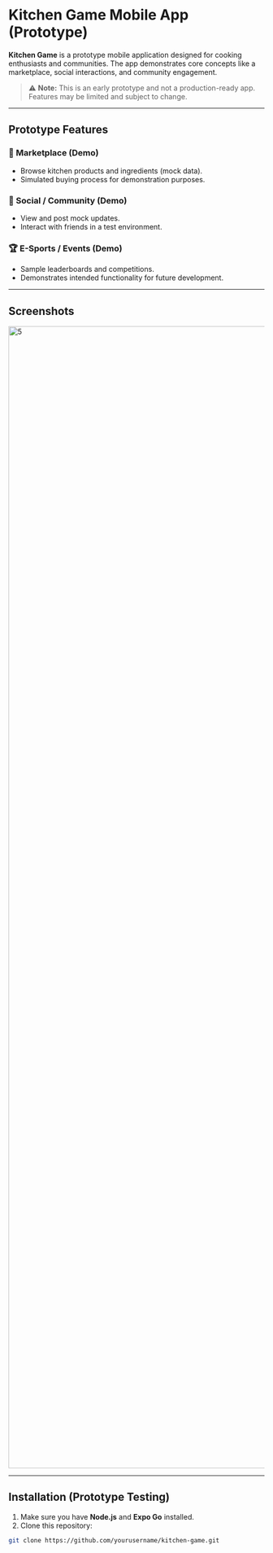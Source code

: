 # Kitchen Game Mobile App (Prototype)

**Kitchen Game** is a prototype mobile application designed for cooking enthusiasts and communities. The app demonstrates core concepts like a marketplace, social interactions, and community engagement.

> ⚠️ **Note:** This is an early prototype and not a production-ready app. Features may be limited and subject to change.

---

## **Prototype Features**

### 🛒 Marketplace (Demo)
- Browse kitchen products and ingredients (mock data).  
- Simulated buying process for demonstration purposes.

### 💬 Social / Community (Demo)
- View and post mock updates.  
- Interact with friends in a test environment.  

### 🏆 E-Sports / Events (Demo)
- Sample leaderboards and competitions.  
- Demonstrates intended functionality for future development.

---

## **Screenshots**

<img width="1587" height="2245" alt="5" src="https://github.com/user-attachments/assets/62cc4ef7-66fe-43b0-bf05-d26d0d120434" />

---

## **Installation (Prototype Testing)**

1. Make sure you have **Node.js** and **Expo Go** installed.  
2. Clone this repository:

```bash
git clone https://github.com/yourusername/kitchen-game.git
